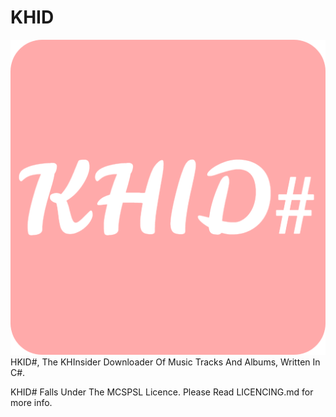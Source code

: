 # KHID
<img src="./icon.png">
HKID#, The KHInsider Downloader Of Music Tracks And Albums, Written In C#.

KHID# Falls Under The MCSPSL Licence. Please Read LICENCING.md for more info.
